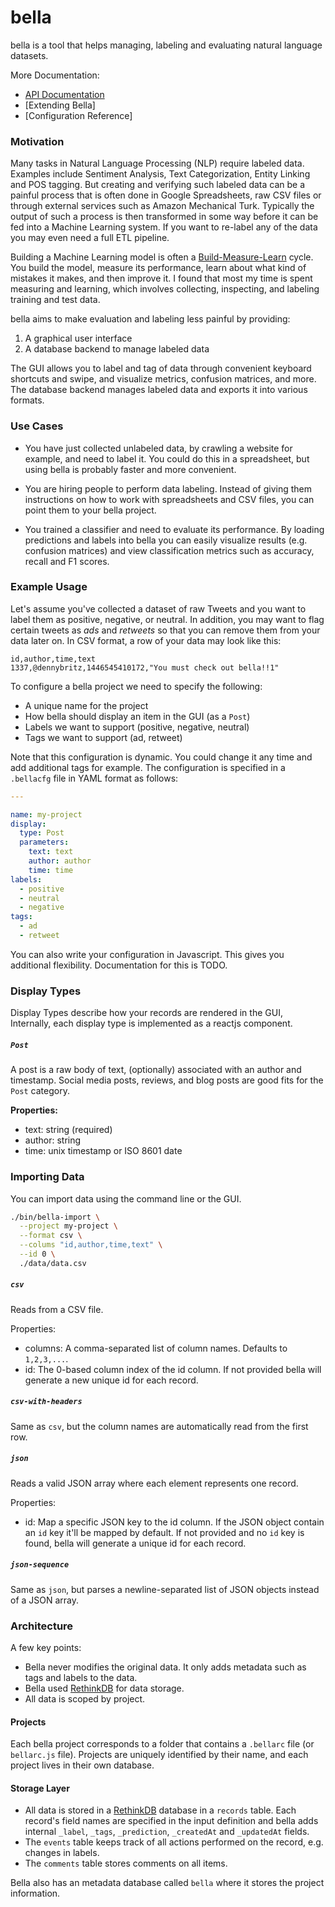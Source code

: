 # bella

bella is a tool that helps managing, labeling and evaluating natural language datasets.

More Documentation:

- [API Documentation](doc/api.md)
- [Extending Bella]
- [Configuration Reference]

### Motivation

Many tasks in Natural Language Processing (NLP) require labeled data. Examples include Sentiment Analysis, Text Categorization, Entity Linking and POS tagging. But creating and verifying such labeled data can be a painful process that is often done in Google Spreadsheets, raw CSV files or through external services such as Amazon Mechanical Turk. Typically the output of such a process is then transformed in some way before it can be fed into a Machine Learning system. If you want to re-label any of the data you may even need a full ETL pipeline.

Building a Machine Learning model is often a [Build-Measure-Learn](http://steveblank.com/2015/05/06/build-measure-learn-throw-things-against-the-wall-and-see-if-they-work/) cycle. You build the model, measure its performance, learn about what kind of mistakes it makes, and then improve it. I found that most my time is spent measuring and learning, which involves collecting, inspecting, and labeling training and test data.

bella aims to make evaluation and labeling less painful by providing: 

1. A graphical user interface
2. A database backend to manage labeled data

The GUI allows you to label and tag of data through convenient keyboard shortcuts and swipe, and visualize metrics, confusion matrices, and more. The database backend manages labeled data and exports it into various formats.

### Use Cases

- You have just collected unlabeled data, by crawling a website for example, and need to label it. You could do this in a spreadsheet, but using bella is probably faster and more convenient.

- You are hiring people to perform data labeling. Instead of giving them instructions on how to work with spreadsheets and CSV files, you can point them to your bella project.

- You trained a classifier and need to evaluate its performance. By loading predictions and labels into bella you can easily visualize results (e.g. confusion matrices) and view classification metrics such as accuracy, recall and F1 scores.

### Example Usage

Let's assume you've collected a dataset of raw Tweets and you want to label them as positive, negative, or neutral. In addition, you may want to flag certain tweets as  *ads* and *retweets* so that you can remove them from your data later on. In CSV format, a row of your data may look like this:

```
id,author,time,text
1337,@dennybritz,1446545410172,"You must check out bella!!1"
```

To configure a bella project we need to specify the following:

- A unique name for the project
- How bella should display an item in the GUI (as a `Post`)
- Labels we want to support (positive, negative, neutral)
- Tags we want to support (ad, retweet)

Note that this configuration is dynamic. You could change it any time and add additional tags for example. The configuration is specified in a `.bellacfg` file in YAML format as follows:

```yaml
---

name: my-project
display:
  type: Post
  parameters:
    text: text
    author: author
    time: time
labels: 
  - positive
  - neutral
  - negative
tags:
  - ad
  - retweet
```

You can also write your configuration in Javascript. This gives you additional flexibility. Documentation for this is TODO.


### Display Types

Display Types describe how your records are rendered in the GUI, Internally, each display type is implemented as a reactjs component.

##### `Post`

A post is a raw body of text, (optionally) associated with an author and timestamp. Social media posts, reviews, and blog posts are good fits for the `Post` category. 

**Properties:**

- text: string (required)
- author: string
- time: unix timestamp or ISO 8601 date


### Importing Data

You can import data using the command line or the GUI.


```bash
./bin/bella-import \
  --project my-project \
  --format csv \
  --colums "id,author,time,text" \
  --id 0 \ 
  ./data/data.csv
```

##### `csv`

Reads from a CSV file.

Properties:

- columns: A comma-separated list of column names. Defaults to `1,2,3,...`.
- id: The 0-based column index of the id column. If not provided bella will generate a new unique id for each record.


##### `csv-with-headers`

Same as `csv`, but the column names are automatically read from the first row.


##### `json`

Reads a valid JSON array where each element represents one record.

Properties:

- id: Map a specific JSON key to the id column. If the JSON object contain an `id` key it'll be mapped by default. If not provided and no `id` key is found, bella will generate a unique id for each record.

##### `json-sequence`

Same as `json`, but parses a newline-separated list of JSON objects instead of a JSON array.



### Architecture

A few key points:

- Bella never modifies the original data. It only adds metadata such as tags and labels to the data.
- Bella used [RethinkDB](http://rethinkdb.com/) for data storage.
- All data is scoped by project.

#### Projects

Each bella project corresponds to a folder that contains a `.bellarc` file (or `bellarc.js` file). Projects are uniquely identified by their name, and each project lives in their own database.

#### Storage Layer

- All data is stored in a [RethinkDB](http://rethinkdb.com/) database in a `records` table. Each record's field names are specified in the input definition and bella adds internal `_label`, `_tags`, `_prediction`, `_createdAt` and `_updatedAt` fields.
- The `events` table keeps track of all actions performed on the record, e.g. changes in labels.
- The `comments` table stores comments on all items.

Bella also has an metadata database called `bella` where it stores the project information.
